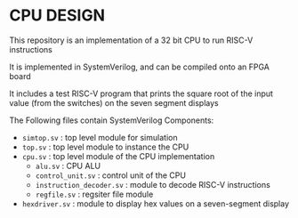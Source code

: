 # CPU DESIGN

This repository is an implementation of a 32 bit CPU to run RISC-V instructions

It is implemented in SystemVerilog, and can be compiled onto an FPGA board

It includes a test RISC-V program that prints the square root of the input value (from the switches) on the seven segment displays

The Following files contain SystemVerilog Components:


- `simtop.sv` : top level module for simulation
- `top.sv` : top level module to instance the CPU
- `cpu.sv` : top level module of the CPU implementation
    - `alu.sv` : CPU ALU
    - `control_unit.sv` : control unit of the CPU
    - `instruction_decoder.sv` : module to decode RISC-V instructions
    - `regfile.sv` : regsiter file module
- `hexdriver.sv` : module to display hex values on a seven-segment display
